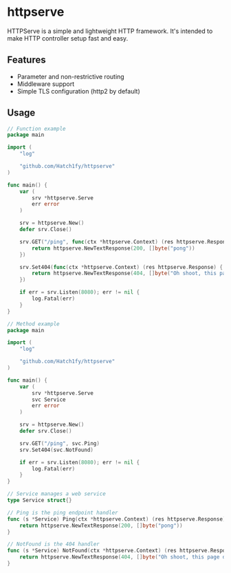 # httpserve

HTTPServe is a simple and lightweight HTTP framework. It's intended to make HTTP controller setup fast and easy.

## Features
- Parameter and non-restrictive routing
- Middleware support
- Simple TLS configuration (http2 by default)

## Usage

```go
// Function example
package main

import (
	"log"

	"github.com/Hatch1fy/httpserve"
)

func main() {
	var (
		srv *httpserve.Serve
		err error
	)

	srv = httpserve.New()
	defer srv.Close()

	srv.GET("/ping", func(ctx *httpserve.Context) (res httpserve.Response) {
		return httpserve.NewTextResponse(200, []byte("pong"))
	})

	srv.Set404(func(ctx *httpserve.Context) (res httpserve.Response) {
		return httpserve.NewTextResponse(404, []byte("Oh shoot, this page doesn't exist"))
	})

	if err = srv.Listen(8080); err != nil {
		log.Fatal(err)
	}
}

```

```go
// Method example
package main

import (
	"log"

	"github.com/Hatch1fy/httpserve"
)

func main() {
	var (
		srv *httpserve.Serve
		svc Service
		err error
	)

	srv = httpserve.New()
	defer srv.Close()

	srv.GET("/ping", svc.Ping)
	srv.Set404(svc.NotFound)

	if err = srv.Listen(8080); err != nil {
		log.Fatal(err)
	}
}

// Service manages a web service
type Service struct{}

// Ping is the ping endpoint handler
func (s *Service) Ping(ctx *httpserve.Context) (res httpserve.Response) {
	return httpserve.NewTextResponse(200, []byte("pong"))
}

// NotFound is the 404 handler
func (s *Service) NotFound(ctx *httpserve.Context) (res httpserve.Response) {
	return httpserve.NewTextResponse(404, []byte("Oh shoot, this page doesn't exist"))
}

```